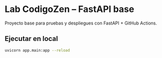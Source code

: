 # Lab CodigoZen – FastAPI base

Proyecto base para pruebas y despliegues con FastAPI + GitHub Actions.

## Ejecutar en local

```bash
uvicorn app.main:app --reload
```
